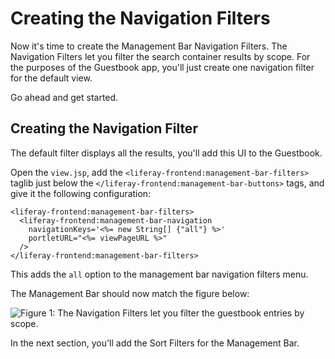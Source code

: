 # Creating the Navigation Filters [](id=creating-the-navigation-filters)

Now it's time to create the Management Bar
Navigation Filters. The Navigation Filters let you filter the search container
results by scope. For the purposes of the Guestbook app, you'll just create one 
navigation filter for the default view. 

Go ahead and get started.

## Creating the Navigation Filter [](id=creating-the-navigation-filter)

The default filter displays all the results, you'll add this UI to the Guestbook.

Open the `view.jsp`, add the  `<liferay-frontend:management-bar-filters>` 
taglib just below the `</liferay-frontend:management-bar-buttons>` tags, and 
give it the following configuration:

    <liferay-frontend:management-bar-filters>
      <liferay-frontend:management-bar-navigation
        navigationKeys='<%= new String[] {"all"} %>'
        portletURL="<%= viewPageURL %>"
      />
    </liferay-frontend:management-bar-filters>

This adds the `all` option to the management bar navigation filters menu.
    
The Management Bar should now match the figure below:

![Figure 1: The Navigation Filters let you filter the guestbook entries by scope.](../../../../images/navigation-filters-added.png)

In the next section, you'll add the Sort Filters for the Management Bar.
